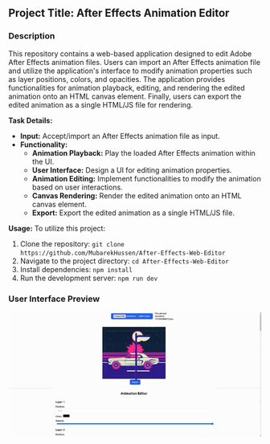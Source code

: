 ## Project Title: After Effects Animation Editor

### Description

This repository contains a web-based application designed to edit Adobe After Effects animation files. Users can import an After Effects animation file and utilize the application's interface to modify animation properties such as layer positions, colors, and opacities. The application provides functionalities for animation playback, editing, and rendering the edited animation onto an HTML canvas element. Finally, users can export the edited animation as a single HTML/JS file for rendering.

**Task Details:**

- **Input:** Accept/import an After Effects animation file as input.
- **Functionality:**
  - **Animation Playback:** Play the loaded After Effects animation within the UI.
  - **User Interface:** Design a UI for editing animation properties.
  - **Animation Editing:** Implement functionalities to modify the animation based on user interactions.
  - **Canvas Rendering:** Render the edited animation onto an HTML canvas element.
  - **Export:** Export the edited animation as a single HTML/JS file.

**Usage:**
To utilize this project:

1. Clone the repository: `git clone https://github.com/MubarekHussen/After-Effects-Web-Editor`
2. Navigate to the project directory: `cd After-Effects-Web-Editor`
3. Install dependencies: `npm install`
4. Run the development server: `npm run dev`

### User Interface Preview

![Animation Editor Interface](./Screen-record/screen-capture.gif)
